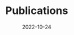 ---
# Leave the homepage title empty to use the site title
title: "Publications"
date: 2022-10-24
type: landing

design:
  # Default section spacing
  spacing: "4rem"

sections:
  - block: collection
    id: talks
    content:
      title: All Talks
      filters:
        folders:
          - event
        featured_only: false
    design:
      view: article-grid
      columns: 2
---